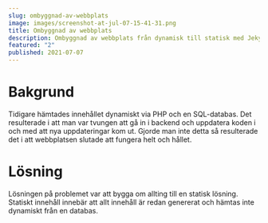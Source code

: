 ```yaml
---
slug: ombyggnad-av-webbplats
image: images/screenshot-at-jul-07-15-41-31.png
title: Ombyggnad av webbplats
description: Ombyggnad av webbplats från dynamisk till statisk med Jekyll.
featured: "2"
published: 2021-07-07
---
```

# Bakgrund

Tidigare hämtades innehållet dynamiskt via PHP och en SQL-databas. Det resulterade i att man var tvungen att gå in i backend och uppdatera koden i och med att nya uppdateringar kom ut. Gjorde man inte detta så resulterade det i att webbplatsen slutade att fungera helt och hållet.

# Lösning

Lösningen på problemet var att bygga om allting till en statisk lösning. Statiskt innehåll innebär att allt innehåll är redan genererat och hämtas inte dynamiskt från en databas.